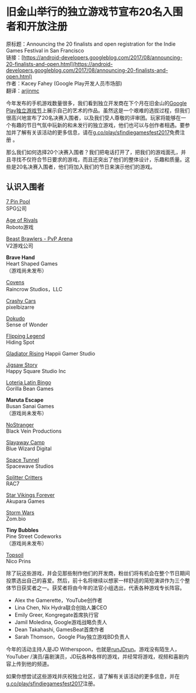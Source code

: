 # 旧金山举行的独立游戏节宣布20名入围者和开放注册

原标题：Announcing the 20 finalists and open registration for the Indie Games Festival in San Francisco  
链接：[https://android-developers.googleblog.com/2017/08/announcing-20-finalists-and-open.html](https://android-developers.googleblog.com/2017/08/announcing-20-finalists-and-open.html)  
作者：Kacey Fahey (Google Play开发人员市场部)  
翻译：[arjinmc](https://github.com/arjinmc)  

今年发布的手机游戏数量很多，我们看到独立开发商在下个月在旧金山的[Google Play独立游戏节](https://android-developers.googleblog.com/2017/07/calling-all-indie-developers-in-us.html)上展示自己的艺术的作品。虽然这是一个艰难的选拔过程，但我们很高兴地宣布了20名决赛入围者，以及我们受人尊敬的评审团。玩家将能够在一个有趣的节日气氛中玩新的和未发行的独立游戏，他们也可以与创作者相遇。要参加并了解有关该活动的更多信息，请在[g.co/play/sfindiegamesfest2017](https://goo.gl/Nxydsd)免费注册 。

那么我们如何选择20个决赛入围者？我们把电话打开了，把我们的游戏面孔，并且寻找不仅符合节日要求的游戏，而且还突出了他们的整体设计，乐趣和质量。这些是20名决赛入围者，他们将加入我们的节日来演示他们的游戏。

## 认识入围者

[7 Pin Pool](https://play.google.com/store/apps/details?id=com.dmd.seven.pinpool&hl=en)  
SPG公司

[Age of Rivals](https://play.google.com/store/apps/details?id=com.robotogames.ageofrivals)  
Roboto游戏

[Beast Brawlers - PvP Arena](https://play.google.com/store/apps/details?id=io.v2g.beastbrawlers)  
V2游戏公司

<strong>Brave Hand</strong>  
Heart Shaped Games  
（游戏尚未发布）

[Covens](https://play.google.com/store/apps/details?id=com.CovensMapTest.RainCrow&e=-EnableAppDetailsPageRedesign)  
Raincrow Studios，LLC

[Crashy Cars](https://play.google.com/store/apps/details?id=com.pixelbizarre.CrashyCars&e=-EnableAppDetailsPageRedesign)  
pixelbizarre

[Dokudo](https://play.google.com/store/apps/details?id=com.makingwonder.dokudo)  
Sense of Wonder

[Flipping Legend](https://play.google.com/store/apps/details?id=com.noodlecake.flippinglegend)  
Hiding Spot

[Gladiator Rising](https://play.google.com/store/apps/details?id=com.happiigamerstudio.gladiatorrising)
Happii Gamer Studio

[Jigsaw Story](https://play.google.com/store/apps/details?id=com.HappySquareStudio.JigsawStory1&hl=en)  
Happy Square Studio Inc

[Loteria Latin Bingo](https://play.google.com/store/apps/details?id=com.gorillabeangames.loterialatinbingo)  
Gorilla Bean Games

<strong>Maruta Escape</strong>  
Busan Sanai Games  
（游戏尚未发布）

[NoStranger](https://play.google.com/store/apps/details?id=com.BVP.NoStranger)  
Black Vein Productions

[Slayaway Camp](https://play.google.com/store/apps/details?id=com.bluewizard.slayawaycamp&hl=en)  
Blue Wizard Digital

[Space Tunnel](https://play.google.com/store/apps/details?id=com.SpacewaveStudio.SpaceTunnel)  
Spacewave Studios

[Splitter Critters](https://play.google.com/store/apps/details?id=com.rac7.SplitterCritters&hl=en)  
RAC7

[Star Vikings Forever](https://play.google.com/store/apps/details?id=com.roguesnail.starvikings&e=-EnableAppDetailsPageRedesign)  
Akupara Games

[Storm Wars](https://play.google.com/store/apps/details?id=com.zombio.stormwars&hl=en)  
Zom.bio

<strong>Tiny Bubbles</strong>  
Pine Street Codeworks  
（游戏尚未发布）

[Topsoil](https://play.google.com/store/apps/details?id=com.kneeko.topsoil)  
Nico Prins

除了玩这些游戏，并会见那些制作他们的开发商，粉丝们将有机会在整个节日期间投票选出自己的喜爱。然后，前十名将继续以想家一样舒适的简短演讲作为三个整体节日获奖者之一。获奖者将由今年的法官小组选出，代表各种游戏专长阵容。

* Alex the Gamerette，YouTube创作者
* Lina Chen, Nix Hydra联合创始人兼CEO
* Emily Greer, Kongregate首席执行官
* Jamil Moledina, Google游戏战略负责人
* Dean Takahashi, GamesBeat首席作者
* Sarah Thomson，Google Play独立游戏BD负责人

今年的活动主持人是JD Witherspoon，也就是[runJDrun](https://goo.gl/9wvJ83)。游戏没有陌生人，YouTuber /演员/喜剧演员，JD玩各种各样的游戏，并经常将游戏，视频和喜剧内容上传到他的频道。

如果你想尝试这些游戏并庆祝独立社区，请了解有关该活动的更多信息，并在[g.co/play/sfindiegamesfest2017](https://goo.gl/Nxydsd)注册。